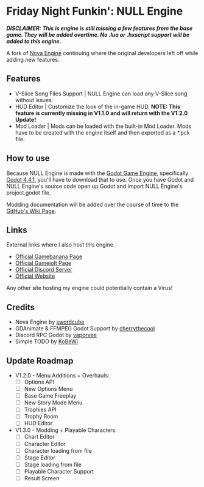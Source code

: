 # Friday Night Funkin': NULL Engine
***DISCLAIMER: This is engine is still missing a few features from the base game. They will be added overtime. No .lua or .hxscript support will be added to this engine.***

A fork of [Nova Engine](https://github.com/The-Coders-Den/NovaEngine-Godot-FNF) continuing where the original developers left off while adding new features.
## Features
- V-Slice Song Files Support | NULL Engine can load any V-Slice song without issues.
- HUD Editor | Customize the look of the in-game HUD. **NOTE: This feature is currently missing in V1.1.0 and will return with the V1.2.0 Update!**
- Mod Loader | Mods can be loaded with the built-in Mod Loader. Mods have to be created with the engine itself and then exported as a *.pck file.
## How to use
Because NULL Engine is made with the [Godot Game Engine](https://godotengine.org), specifically [Godot 4.4.1](https://godotengine.org/download/archive/4.4.1-stable), you'll have to download that to use. Once you have Godot and NULL Engine's source code open up Godot and import NULL Engine's project.godot file.

Modding documentation will be added over the course of time to the [GitHub's Wiki Page](https://github.com/NullifiedAce/NULLEngine/wiki).
## Links
External links where I also host this engine.

- [Official Gamebanana Page](https://gamebanana.com/mods/535154)
- [Official Gamejolt Page](https://gamejolt.com/games/nullengine/917430)
- [Official Discord Server](https://discord.gg/3prMtMjZbj)
- [Official Website](https://nullengine.carrd.co)

Any other site hosting my engine could potentially contain a Virus!
## Credits
- Nova Engine by [swordcube](https://github.com/swordcube)
- GDAnimate & FFMPEG Godot Support by [cherrythecool](https://github.com/cherrythecool)
- Discord RPC Godot by [vaporvee](https://github.com/vaporvee)
- Simple TODO by [KoBeWi](https://github.com/KoBeWi)

## Update Roadmap
- V1.2.0 - Menu Additions + Overhauls:
  - [ ] Options API
  - [ ] New Options Menu
  - [ ] Base Game Freeplay
  - [ ] New Story Mode Menu
  - [ ] Trophies API
  - [ ] Trophy Room
  - [ ] HUD Editor
- V1.3.0 - Modding + Playable Characters:
  - [ ] Chart Editor
  - [ ] Character Editor
  - [ ] Character loading from file
  - [ ] Stage Editor
  - [ ] Stage loading from file
  - [ ] Playable Character Support
  - [ ] Result Screen
